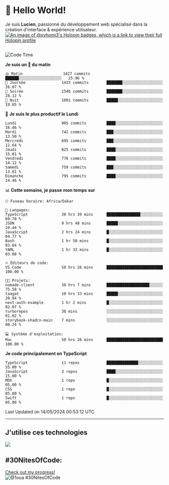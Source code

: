 # 👋 Hello World!

Je suis **Lucien**, passionné du développement web spécialisé dans la création d'interface & expérience utilisateur.
[![An image of @xyhomi3's Holopin badges, which is a link to view their full Holopin profile](https://holopin.me/xyhomi3)](https://holopin.io/@xyhomi3)

##

<!--START_SECTION:waka-->
![Code Time](http://img.shields.io/badge/Code%20Time-1%2C184%20hrs%2038%20mins-blue)

**Je suis un 🐤 du matin** 

```text
🌞 Matin                  1427 commits        ██████░░░░░░░░░░░░░░░░░░░   25.96 % 
🌆 Journée                1433 commits        ███████░░░░░░░░░░░░░░░░░░   26.07 % 
🌃 Soirée                 1546 commits        ███████░░░░░░░░░░░░░░░░░░   28.12 % 
🌙 Nuit                   1091 commits        █████░░░░░░░░░░░░░░░░░░░░   19.85 % 
```
📅 **Je suis le plus productif le Lundi** 

```text
Lundi                    905 commits         ████░░░░░░░░░░░░░░░░░░░░░   16.46 % 
Mardi                    742 commits         ███░░░░░░░░░░░░░░░░░░░░░░   13.50 % 
Mercredi                 695 commits         ███░░░░░░░░░░░░░░░░░░░░░░   12.64 % 
Jeudi                    825 commits         ████░░░░░░░░░░░░░░░░░░░░░   15.01 % 
Vendredi                 776 commits         ████░░░░░░░░░░░░░░░░░░░░░   14.12 % 
Samedi                   759 commits         ███░░░░░░░░░░░░░░░░░░░░░░   13.81 % 
Dimanche                 795 commits         ████░░░░░░░░░░░░░░░░░░░░░   14.46 % 
```


📊 **Cette semaine, je passe mon temps sur** 

```text
🕑︎ Fuseau horaire: Africa/Dakar

💬 Langages: 
TypeScript               30 hrs 39 mins      ███████████████░░░░░░░░░░   60.78 % 
JSON                     9 hrs 48 mins       █████░░░░░░░░░░░░░░░░░░░░   19.44 % 
JavaScript               2 hrs 24 mins       █░░░░░░░░░░░░░░░░░░░░░░░░   04.77 % 
Bash                     1 hr 50 mins        █░░░░░░░░░░░░░░░░░░░░░░░░   03.64 % 
YAML                     1 hr 33 mins        █░░░░░░░░░░░░░░░░░░░░░░░░   03.08 % 

🔥 Éditeurs de code: 
VS Code                  50 hrs 26 mins      █████████████████████████   100.00 % 

🐱‍💻 Projets: 
nomade-client            38 hrs 7 mins       ███████████████████░░░░░░   75.58 % 
taagat                   10 hrs 33 mins      █████░░░░░░░░░░░░░░░░░░░░   20.94 % 
next-auth-example        1 hr 2 mins         █░░░░░░░░░░░░░░░░░░░░░░░░   02.07 % 
turborepos               30 mins             ░░░░░░░░░░░░░░░░░░░░░░░░░   01.02 % 
storybook-shadcn-main    7 mins              ░░░░░░░░░░░░░░░░░░░░░░░░░   00.24 % 

💻 Système d'exploitation: 
Mac                      50 hrs 26 mins      █████████████████████████   100.00 % 
```

**Je code principalement en TypeScript** 

```text
TypeScript               11 repos            ██████████████░░░░░░░░░░░   55.00 % 
JavaScript               3 repos             ████░░░░░░░░░░░░░░░░░░░░░   15.00 % 
MDX                      1 repo              █░░░░░░░░░░░░░░░░░░░░░░░░   05.00 % 
CSS                      1 repo              █░░░░░░░░░░░░░░░░░░░░░░░░   05.00 % 
Swift                    1 repo              █░░░░░░░░░░░░░░░░░░░░░░░░   05.00 % 
```




 Last Updated on 14/05/2024 00:53:12 UTC
<!--END_SECTION:waka-->
---

## J'utilise ces technologies

<p align="left">
  <a href="https://skillicons.dev">
    <img src="https://skillicons.dev/icons?i=ts,js,md,scss,tailwind,react,redux,docker,express,astro,vite,nextjs,vercel,figma,ableton" />
  </a>
</p>

## #30NitesOfCode:
  [Check out my progress!](https://www.codedex.io/@1oua/30-nites-of-code)  
  ![@1oua #30NitesOfCode](https://www.codedex.io/api/petStatus?user=1oua)

